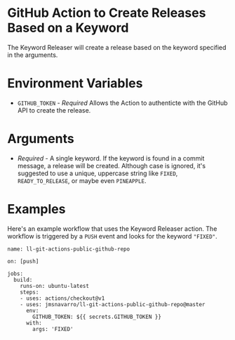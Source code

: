 # GitHub Action to Create Releases Based on a Keyword
The Keyword Releaser will create a release based on the keyword specified in the arguments.

# Environment Variables
- `GITHUB_TOKEN` - _Required_ Allows the Action to authenticte with the GitHub API to create the release.

# Arguments
- _Required_ - A single keyword.  If the keyword is found in a commit message, a release will be created.  Although case is ignored, it's suggested to use a unique, uppercase string like `FIXED`, `READY_TO_RELEASE`, or maybe even `PINEAPPLE`.

# Examples
Here's an example workflow that uses the Keyword Releaser action.  The workflow is triggered by a `PUSH` event and looks for the keyword `"FIXED"`.

```
name: ll-git-actions-public-github-repo

on: [push]

jobs:
  build:
    runs-on: ubuntu-latest
    steps:
    - uses: actions/checkout@v1
    - uses: jmsnavarro/ll-git-actions-public-github-repo@master
      env:
        GITHUB_TOKEN: ${{ secrets.GITHUB_TOKEN }}
      with:
        args: 'FIXED'
```
